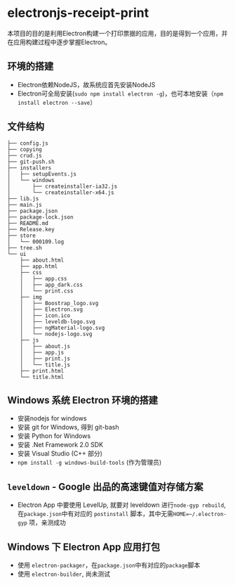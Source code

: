 # electronjs-receipt-print

本项目的目的是利用Electron构建一个打印票据的应用，目的是得到一个应用，并在应用构建过程中逐步掌握Electron。

## 环境的搭建

- Electron依赖NodeJS，故系统应首先安装NodeJS
- Electron可全局安装(`sudo npm install electron -g`)，也可本地安装（`npm install electron --save`）

## 文件结构

```
├── config.js
├── copying
├── crud.js
├── git-push.sh
├── installers
│   ├── setupEvents.js
│   └── windows
│       ├── createinstaller-ia32.js
│       └── createinstaller-x64.js
├── lib.js
├── main.js
├── package.json
├── package-lock.json
├── README.md
├── Release.key
├── store
│   └── 000109.log
├── tree.sh
└── ui
    ├── about.html
    ├── app.html
    ├── css
    │   ├── app.css
    │   ├── app_dark.css
    │   └── print.css
    ├── img
    │   ├── Boostrap_logo.svg
    │   ├── Electron.svg
    │   ├── icon.ico
    │   ├── leveldb-logo.svg
    │   ├── ngMaterial-logo.svg
    │   └── nodejs-logo.svg
    ├── js
    │   ├── about.js
    │   ├── app.js
    │   ├── print.js
    │   └── title.js
    ├── print.html
    └── title.html

```

## Windows 系统 Electron 环境的搭建

- 安装nodejs for windows
- 安装 git for Windows, 得到 git-bash
- 安装 Python for Windows
- 安装 .Net Framework 2.0 SDK
- 安装 Visual Studio (C++ 部分)
- `npm install -g windows-build-tools` (作为管理员)

## `leveldown` - Google 出品的高速键值对存储方案

- Electron App 中要使用 LevelUp, 就要对 leveldown 进行`node-gyp rebuild`, 在`package.json`中有对应的 `postinstall` 脚本，其中无需`HOME=~/.electron-gyp` 项，亲测成功

## Windows 下 Electron App 应用打包
- 使用 `electron-packager`，在`package.json`中有对应的`package`脚本
- 使用 `electron-builder`, 尚未测试
